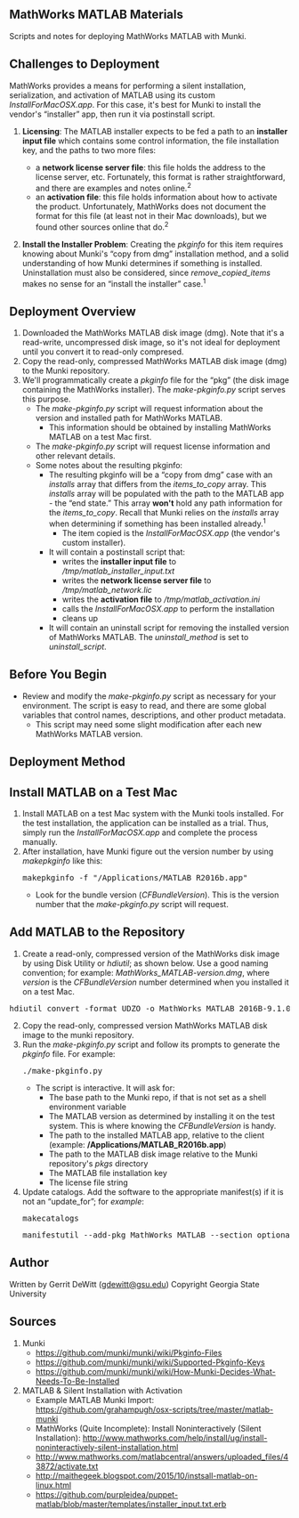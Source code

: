 MathWorks MATLAB Materials
----------
Scripts and notes for deploying MathWorks MATLAB with Munki.

## Challenges to Deployment ##
MathWorks provides a means for performing a silent installation, serialization, and activation of MATLAB using its custom *InstallForMacOSX.app*.  For this case, it's best for Munki to install the vendor's “installer” app, then run it via postinstall script.

1. **Licensing**: The MATLAB installer expects to be fed a path to an **installer input file** which contains some control information, the file installation key, and the paths to two more files:
   - a **network license server file**:  this file holds the address to the license server, etc.  Fortunately, this format is rather straightforward, and there are examples and notes online.<sup>2</sup>
   - an **activation file**:  this file holds information about how to activate the product.  Unfortunately, MathWorks does not document the format for this file (at least not in their Mac downloads), but we found other sources online that do.<sup>2</sup>

2. **Install the Installer Problem**: Creating the *pkginfo* for this item requires knowing about Munki's “copy from dmg” installation method, and a solid understanding of how Munki determines if something is installed.  Uninstallation must also be considered, since *remove_copied_items* makes no sense for an “install the installer” case.<sup>1</sup>

## Deployment Overview ##
1. Downloaded the MathWorks MATLAB disk image (dmg).  Note that it's a read-write, uncompressed disk image, so it's not ideal for deployment until you convert it to read-only compresed.
2. Copy the read-only, compressed MathWorks MATLAB disk image (dmg) to the Munki repository.
3. We'll programmatically create a *pkginfo* file for the “pkg” (the disk image containing the MathWorks installer).  The *make-pkginfo.py* script serves this purpose.
   * The *make-pkginfo.py* script will request information about the version and installed path for MathWorks MATLAB.
      - This information should be obtained by installing MathWorks MATLAB on a test Mac first.
   * The *make-pkginfo.py* script will request license information and other relevant details.
   * Some notes about the resulting pkginfo:
      - The resulting pkginfo will be a “copy from dmg” case with an *installs* array that differs from the *items_to_copy* array.  This *installs* array will be populated with the path to the MATLAB app - the “end state.”  This array **won't** hold any path information for the *items_to_copy*.  Recall that Munki relies on the *installs* array when determining if something has been installed already.<sup>1</sup>
         - The item copied is the *InstallForMacOSX.app* (the vendor's custom installer).
      - It will contain a postinstall script that:
         - writes the **installer input file** to */tmp/matlab_installer_input.txt*
         - writes the **network license server file** to */tmp/matlab_network.lic*
         - writes the **activation file** to */tmp/matlab_activation.ini*
         - calls the *InstallForMacOSX.app* to perform the installation
         - cleans up
      - It will contain an uninstall script for removing the installed version of MathWorks MATLAB.  The *uninstall_method* is set to *uninstall_script*.

Before You Begin
----------
* Review and modify the *make-pkginfo.py* script as necessary for your environment.  The script is easy to read, and there are some global variables that control names, descriptions, and other product metadata.
   - This script may need some slight modification after each new MathWorks MATLAB version.

Deployment Method
----------
## Install MATLAB on a Test Mac ##
1. Install MATLAB on a test Mac system with the Munki tools installed.  For the test installation, the application can be installed as a trial.  Thus, simply run the *InstallForMacOSX.app* and complete the process manually.
2. After installation, have Munki figure out the version number by using *makepkginfo* like this:
   <pre>makepkginfo -f "/Applications/MATLAB_R2016b.app"</pre>
   * Look for the bundle version (*CFBundleVersion*).  This is the version number that the *make-pkginfo.py* script will request.

## Add MATLAB to the Repository ##
1. Create a read-only, compressed version of the MathWorks disk image by using Disk Utility or *hdiutil*; as shown below.  Use a good naming convention; for example: *MathWorks_MATLAB-version.dmg*, where *version* is the *CFBundleVersion* number determined when you installed it on a test Mac.
<pre>hdiutil convert -format UDZO -o MathWorks_MATLAB_2016B-9.1.0.dmg matlab_R2016b_maci64.dmg</pre>
2. Copy the read-only, compressed version MathWorks MATLAB disk image to the munki repository.
3. Run the *make-pkginfo.py* script and follow its prompts to generate the *pkginfo* file.  For example:
   <pre>./make-pkginfo.py</pre>
   * The script is interactive.  It will ask for:
      - The base path to the Munki repo, if that is not set as a shell environment variable
      - The MATLAB version as determined by installing it on the test system.  This is where knowing the *CFBundleVersion* is handy.
      - The path to the installed MATLAB app, relative to the client (example: **/Applications/MATLAB_R2016b.app**)
      - The path to the MATLAB disk image relative to the Munki repository's *pkgs* directory
      - The MATLAB file installation key
      - The license file string
4. Update catalogs.  Add the software to the appropriate manifest(s) if it is not an “update_for”; for *example*:
   <pre>makecatalogs</pre>
   <pre>manifestutil --add-pkg MathWorks_MATLAB --section optional_installs --manifest some_manifest</pre>

Author
----------
Written by Gerrit DeWitt (gdewitt@gsu.edu)
Copyright Georgia State University

Sources
----------
1. Munki
   - https://github.com/munki/munki/wiki/Pkginfo-Files
   - https://github.com/munki/munki/wiki/Supported-Pkginfo-Keys
   - https://github.com/munki/munki/wiki/How-Munki-Decides-What-Needs-To-Be-Installed
2. MATLAB & Silent Installation with Activation
   - Example MATLAB Munki Import: https://github.com/grahampugh/osx-scripts/tree/master/matlab-munki
   - MathWorks (Quite Incomplete): Install Noninteractively (Silent Installation): http://www.mathworks.com/help/install/ug/install-noninteractively-silent-installation.html
   - http://www.mathworks.com/matlabcentral/answers/uploaded_files/43872/activate.txt
   - http://maithegeek.blogspot.com/2015/10/instsall-matlab-on-linux.html
   - https://github.com/purpleidea/puppet-matlab/blob/master/templates/installer_input.txt.erb

